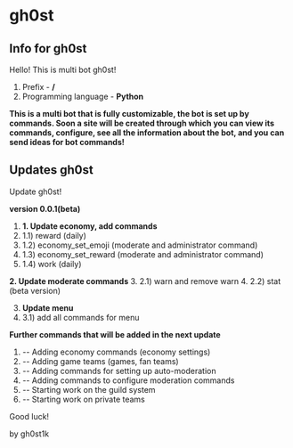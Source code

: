 # gh0st
## Info for gh0st
Hello!
This is multi bot gh0st!

1. Prefix - **/**
2. Programming language - **Python**

**This is a multi bot that is fully customizable, the bot is set up by commands. Soon a site will be created through which you can view its commands, configure, see all the information about the bot, and you can send ideas for bot commands!**

## Updates gh0st

Update gh0st!

**version 0.0.1(beta)**

1. **1. Update economy, add commands**
2.   1.1) reward (daily)
3.   1.2) economy_set_emoji (moderate and administrator command)
4.   1.3) economy_set_reward (moderate and administrator command)
5.   1.4) work (daily)
    
**2. Update moderate commands**
3.  2.1) warn and remove warn
4.  2.2) stat (beta version)

3. **Update menu**
4. 3.1) add all commands for menu

**Further commands that will be added in the next update**

   1. -- Adding economy commands (economy settings)
   2. -- Adding game teams (games, fan teams)
   3. -- Adding commands for setting up auto-moderation
   4. -- Adding commands to configure moderation commands
   5. -- Starting work on the guild system
   6. -- Starting work on private teams

Good luck!

by gh0st1k


